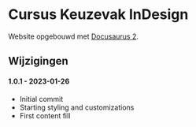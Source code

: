 # Cursus Keuzevak InDesign

Website opgebouwd met [Docusaurus 2](https://docusaurus.io/).

## Wijzigingen

#### 1.0.1 - 2023-01-26
- Initial commit
- Starting styling and customizations
- First content fill